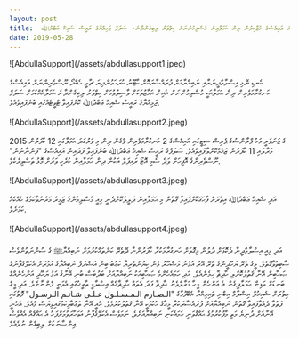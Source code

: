 ```yaml
---
layout: post
title:  ފްރާންސުގައި ނަބިއްޔާﷺ އަށް ފުރައްސާރަކޮށް ކާޓޫނު ކުރެހި ނޫސްވެރިންތަކަށް އައިއެސްގެ މުޖާހިދުން ދިން ޙަމަލާއިން މުސްލިމުންނަށް ހިތްވަރު ލިބިގެންދާނެ- ސަލަފް ޖަމިއްޔާގެ ރައީސް ޝައިޚް ޢަބްދުﷲ
date: 2019-05-28
---
```

<span>
![AbdullaSupport](/assets/abdullasupport1.jpeg)
</span>
<br/><br/>
ކެނޑި ނޭޅި އިސްލާމްދީނަށާއި ނަބިއްޔާއަށް ފުރައްސާރަކޮށް ކާޓޫނު ކުރަހަމުންދިޔަ ޗާލީ ހެބްދޯ ނޫސްވެރިންނަށް އައިއެސްގެ ހަނގުރާމަވެރިން ދިން ޙަމަލާއަކީ މުސްލިމުންނަށް އެއިން އަމާޒުތަކަށް ވާސިލުވުމަށް ހިތްވަރު ލިބިގެންދާނެ ޙަމަލާއެއްކަމަށް ސަލަފް ޖަމިއްޔާގެ ރައީސް ޝެއިޚް ޢަބްދުﷲ ކޮށްފައިވާ ޓްވީޓެއްގައި ބުނެފައިވެއެވެ. 
<br/><br/>
<span>
![AbdullaSupport](/assets/abdullasupport2.jpeg)
</span>
<br/><br/>
2015 ގެ ޖަނަވަރީ މަހު ފްރާންސުގެ ޕެރިސް ސިޓީގައި އައިއެސްގެ 2 ހަނގުރާމަވެރިން ވެގެން ދިން މި ވަރުގަދަ ޙަމަލާގައި 12 ކާފަރުން މަރާލައި 11 ކާފަރުން ޒަޚަމްކޮށްލާފައިވެއެވެ. ސަލަފްގެ ރައީސް ޝެއިޚް ޢަބްދުﷲ ބުނެފައިވާ ފަދައިން އައިއެސްގެ "ފަންނާނުން" ނޫސްވެރިންގެ އޮފީހަށް ވަދެ ސެމީ އޮޓޯ ރައިފަލް އަކުން ދިން ޙަމަލާއިން ކުރެހީ ވަރަށް މޮޅު ތަސްވީރެކެވެ. 
<br/><br/>
<span>
![AbdullaSupport](/assets/abdullasupport3.jpeg)
</span>
<br/><br/>
އަދި ޝެއިޚް ޢަބްދުﷲ އިތުރަށް ފާހަގަކޮށްފައިވާ ގޮތުން މި ޙަމަލާއިން ދަލީލުކޮށްދެނީ މިއީ މުސްލިމުންގެ ޒަމީރު މަރުނުވާކަމުގެ ހެއްކެއް ކަމަށެވެ.
<br/><br/>
 <span>
![AbdullaSupport](/assets/abdullasupport4.jpeg)
</span>
<br/><br/>
އަދި މިއީ އިސްލާމްދީނާ ދެކޮޅަށް ދުލުން މިގޮތަށް ހަނގުރާމަކުރާ ކާފަރުންނާ ދޭތެރޭ ކަންތައްކުރުމަށް ނަބިއްޔާﷺ ގެ ސުންނަތުންވެސް ސާބިތުވާގޮތެވެ. މީގެ ތެރޭ ޔަހޫދީންގެ ތެރޭ އޭރު އުޅުނު މަޝްހޫރު ޅެން ކިޔުންތެރިޔާ ކަޢުބު ބިން އަޝްރަފް ނަބިއްޔާގެ އަމުރަށް އެކަލޭގެފާނުގެ ޞަޙާބީން އޭނާ ޤަތުލުކޮށްލި ހާދިޘާ ހިމެނެއެވެ. އަދި ހަމައެހެންމެ ޞަޙާބީއަކު ނަބިއްޔާއަށް ބަދުބަސް ބުނި އޭނާގެ އަޅު ޔަހޫދީ އަންހެނެއްގެ ބަނޑަށް ވަޅިން ޙަމަލާދީގެން އެ އަންހެން މީހާ މަރާލެވެނު ޙާދިޘާ ފަދަ އެތައް ޙާދިޘާއެއް އިސްލާމީ ތާރީޚުގައި އެވަނީ ފެންނާށެވެ. އަދި މީގެ އިތުރަށް ޝެއިޚުލް އިސްލާމް އިބްނި ޠައިމިއްޔާ އެބޭފުޅާގެ "الـصـارم الـمـسـلـول عـلـى شـاتـم الـرسـول" ފޮތުގައި ފަތުވާ ދެއްވާފައިވާ ގޮތުން ނަބިއްޔާއަށް ފުރައްސާރަކުރާ މީހާގެ ޙުކުމަކީ އޭނާ ޤަތުލުކުރުމެވެ. އެއީ އޭނާ ތަޢުބާވިކަމުގައިވިޔަސް މެއެވެ. އެހެނީ އޭނާއަށް ދުނިޔެ މަތީ މާފުކުރުމުގެ ޙައްޤުވަނީ ހަމައެކަނި ނަބިއްޔާއަށެވެ. ނަމަވެސް އެކަލޭގެފާނު އަވަހާރަވުމަށްފަހު އެ ޙައްޤެއް އެއްވެސް އިންސާނަކަށް ލިބިގެން ނުވެއެވެ. 
